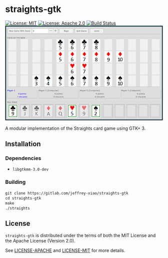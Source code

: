 # straights-gtk

[![License: MIT](https://img.shields.io/badge/License-MIT-yellow.svg)](https://opensource.org/licenses/MIT)
[![License: Apache 2.0](https://img.shields.io/badge/License-Apache%202.0-blue.svg)](https://opensource.org/licenses/Apache-2.0)
[![Build Status](https://travis-ci.org/jeffrey-xiao/straights-gtk.svg?branch=master)](https://travis-ci.org/jeffrey-xiao/straights-gtk)
![Screenshot](screenshot.png "Screenshot")

A modular implementation of the Straights card game using GTK+ 3.

## Installation

### Dependencies

 - `libgtkmm-3.0-dev`

### Building

```
git clone https://gitlab.com/jeffrey-xiao/straights-gtk
cd straights-gtk
make
./straights
```

## License

`straights-gtk` is distributed under the terms of both the MIT License and the Apache License
(Version 2.0).

See [LICENSE-APACHE](LICENSE-APACHE) and [LICENSE-MIT](LICENSE-MIT) for more details.
